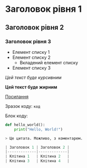 # Заголовок рівня 1

## Заголовок рівня 2

### Заголовок рівня 3

- Елемент списку 1
- Елемент списку 2
  - Вкладений елемент списку
- Елемент списку 3

*Цей текст буде курсивним*

**Цей текст буде жирним**

[Посилання](http://www.example.com)


Зразок коду: `код`

Блок коду:

```python
def hello_world():
    print("Hello, World!")

> Це цитата. Можливо, з коментарем.

| Заголовок 1 | Заголовок 2 |
|-------------|-------------|
| Клітина 1   | Клітина 2   |
| Клітина 3   | Клітина 4   |

